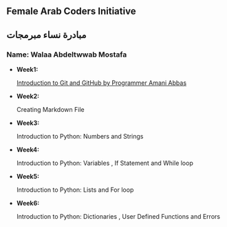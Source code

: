 ## Female Arab Coders Initiative
## مبادرة نساء مبرمجات

### Name: Walaa Abdeltwwab Mostafa

* __Week1:__

    [Introduction to Git and GitHub by Programmer Amani Abbas](https://github.com/WalaaAbdeltwwab/udemy-git)

* __Week2:__

    Creating Markdown File

* __Week3:__

    Introduction to Python: Numbers and Strings

* __Week4:__

    Introduction to Python: Variables , If Statement and While loop

* __Week5:__

    Introduction to Python: Lists and For loop

* __Week6:__

    Introduction to Python: Dictionaries , User Defined Functions  and  Errors
